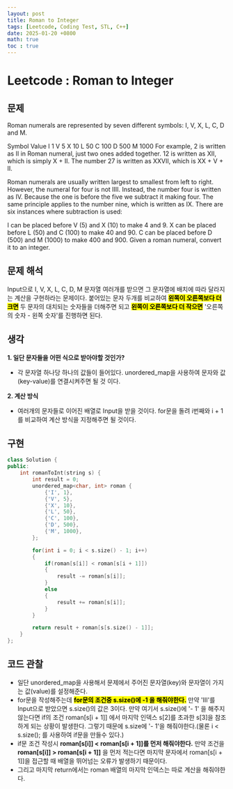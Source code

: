 ```yaml
---
layout: post
title: Roman to Integer
tags: [Leetcode, Coding Test, STL, C++]
date: 2025-01-20 +0800
math: true
toc : true
---
```


# Leetcode : Roman to Integer

## 문제 
Roman numerals are represented by seven different symbols: I, V, X, L, C, D and M.

Symbol       Value
I             1
V             5
X             10
L             50
C             100
D             500
M             1000
For example, 2 is written as II in Roman numeral, just two ones added together. 12 is written as XII, which is simply X + II. The number 27 is written as XXVII, which is XX + V + II.

Roman numerals are usually written largest to smallest from left to right. However, the numeral for four is not IIII. Instead, the number four is written as IV. Because the one is before the five we subtract it making four. The same principle applies to the number nine, which is written as IX. There are six instances where subtraction is used:

I can be placed before V (5) and X (10) to make 4 and 9. 
X can be placed before L (50) and C (100) to make 40 and 90. 
C can be placed before D (500) and M (1000) to make 400 and 900.
Given a roman numeral, convert it to an integer.

## 문제 해석
Input으로 I, V, X, L, C, D, M 문자열 여러개를 받으면 그 문자열에 배치에 따라 달라지는 계산을 구현하라는 문제이다.
붙어있는 문자 두개를 비교하여 <mark>**왼쪽이 오른쪽보다 더 크면**</mark> 두 문자의 대치되는 숫자들을 더해주면 되고 <mark>**왼쪽이 오른쪽보다 더 작으면**</mark> '오른쪽의 숫자 - 왼쪽 숫자'를 진행하면 된다.

## 생각
**1. 일단 문자들을 어떤 식으로 받아야할 것인가?**
   - 각 문자열 하나당 하나의 값들이 들어있다. unordered_map을 사용하여 문자와 값(key-value)를 연결시켜주면 될 것 이다.

**2. 계산 방식**
- 여러개의 문자들로 이어진 배열로 Input을 받을 것이다. for문을 돌려 i번째와 i + 1 를 비교하여 계산 방식을 지정해주면 될 것이다.

## 구현
```cpp
class Solution {
public:
    int romanToInt(string s) {
        int result = 0;
        unordered_map<char, int> roman {
            {'I', 1},
            {'V', 5},
            {'X', 10},
            {'L', 50},
            {'C', 100},
            {'D', 500},
            {'M', 1000},
        };

        for(int i = 0; i < s.size() - 1; i++)
        {
            if(roman[s[i]] < roman[s[i + 1]])
            {
                result -= roman[s[i]];
            }
            else
            {
                result += roman[s[i]];
            }
        }

        return result + roman[s[s.size() - 1]];
    }
};
```

## 코드 관찰
- 일단 unordered_map을 사용해서 문제에서 주어진 문자열(key)와 문자열이 가지는 값(value)를 설정해준다.
- for문을 작성해주는데 <mark>**for문의 조건중 s.size()에 -1 을 해줘야한다.**</mark> 만약 'III'를 Input으로 받았으면 s.size()의 값은 3이다. 만약 여기서 s.size()에 '- 1' 을 해주지 않는다면 if의 조건 roman[s[i + 1]] 에서 마지막 인덱스 s[2]를 초과한 s[3]을 참조하게 되는 상황이 발생한다. 그렇기 때문에 s.size에 '- 1'을 해줘야한다.(물론 i < s.size(); 를 사용하여 if문을 만들수 있다.)
- if문 조건 작성시 **roman[s[i]] < roman[s[i + 1]]를 먼저 해줘야한다.** 만약 조건을 **roman[s[i]] > roman[s[i + 1]]** 을 먼저 적는다면 마지막 문자에서 roman[s[i + 1]]을 접근할 때 배열을 뛰어넘는 오류가 발생하기 때문이다.
- 그리고 마지막 return에서는 roman 배열의 마지막 인덱스는 따로 계산을 해줘야한다.


